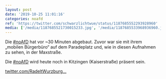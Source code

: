 ```yaml
---
layout: post
date: '2019-10-25 11:01:16'
categories: noafd
ref: 'https://twitter.com/schwarzlichtwue/status/1187685552293928960'
media: ['/media/1187685521730015233.jpg', '/media/1187685533968936960.jpg']
---
```

Die [#noAfD](/t/noafd) hat vor ~30 Minuten abgebaut. Zuvor war sie mit ihrem „mobilen Bürgerbüro“ auf dem Paradeplatz und, wie in diesen Aufnahmen zu sehen, in der Maxstraße. 

Die [#noAfD](/t/noafd) wird heute noch in Kitzingen (Kaiserstraße) präsent sein.

[twitter.com/RadeltWurzburg…](https://twitter.com/RadeltWurzburg/status/1187701053858422789?s=19)